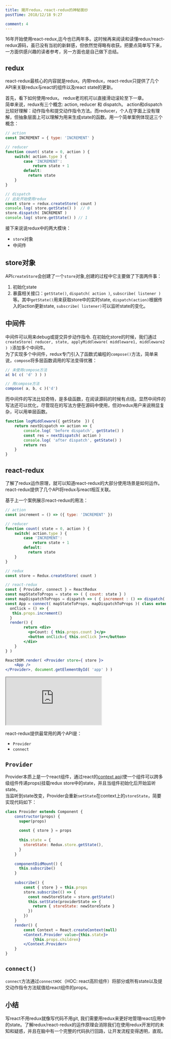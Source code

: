 ```yaml
---
title: 揭开redux，react-redux的神秘面纱
postTime: 2018/12/18 9:27

comment: 4
---
```


16年开始使用react-redux,迄今也已两年多。这时候再来阅读和读懂redux/react-redux源码，虽已没有当初的新鲜感，但依然觉得略有收获。把要点简单写下来，一方面供感兴趣的读者参考，另一方面也是自己做下总结。

## redux
react-redux最核心的内容就是redux。内带redux，react-redux只提供了几个API来关联redux与react的组件以及react state的更新。

首先，看下如何使用redux。 redux老司机可以直接滑动滚轮至下一章。  
简单来说，redux有三个概念: action, reducer 和 dispatch。 action和dispatch比较好理解：动作指令和提交动作指令方法。而reducer，个人在字面上没有理解，但抽象层面上可以理解为用来生成state的函数。用一个简单案例体现这三个概念：

```js
// action
const INCREMENT = { type: 'INCREMENT' }

// reducer
function count( state = 0, action ) {
    switch( action.type ) {
        case 'INCREMENT':
            return state + 1
        default: 
          return state
    }
}

// dispatch
// 此处开始使用redux
const store = redux.createStore( count )
console.log( store.getState() )  // 0
store.dispatch( INCREMENT )
console.log( store.getState() ) // 1
```

接下来说说redux中的两大模块：
* `store`对象
* 中间件


## store对象
API`createStore`会创建了一个`store`对象,创建的过程中它主要做了下面两件事：
1. 初始化state
2. 暴露相关接口：`getState()`, `dispatch( action )`, `subscribe( listener )`等。其中`getState()`用来获取store中的实时state, `dispatch(action)`根据传入的action更新state, `subscribe( listener)`可以监听state的变化。


## 中间件
中间件可以用来debug或提交异步动作指令. 在初始化store的时候，我们通过`createStore( reducer, state, applyMiddleware( middleware1, middleware2 ) )`添加多个中间件。  
为了实现多个中间件，redux专门引入了函数式编程的`compose()`方法，简单来说，`compose`将多层函数调用的写法变得优雅：
```js
// 未使用compose方法
a( b( c( 'd' ) ) )

// 用compose方法
compose( a, b, c )('d')
```
而中间件的写法比较奇特，是多级函数，在阅读源码的时候有点绕。显然中间件的写法还可以优化，尽管现在的写法方便在源码中使用，但对redux用户来说稍显复杂，可以用单层函数。
```js
function logMiddleware({ getState  }) {
    return nextDispatch => action => {
        console.log( 'before dispatch', getState() )
        const res = nextDispatch( action )
        console.log( 'after dispatch', getState() )
        return res
    }
}
```



## react-redux
了解了redux运作原理，就可以知道react-redux的大部分使用场景是如何运作。react-redux提供了几个API将redux与react相互关联。

基于上一个案例展示react-redux的用法：

```jsx
// action
const increment = () => ({ type: 'INCREMENT' })

// reducer
function count( state = 0, action ) {
    switch( action.type ) {
        case 'INCREMENT':
            return state + 1
        default: 
          return state
    }
}

// redux
const store = Redux.createStore( count )

// react-redux
const { Provider, connect } = ReactRedux
const mapStateToProps = state => ( { count: state } )
const mapDispatchToProps = dispatch => ( { increment : () => dispatch( increment() ) } )
const App = connect( mapStateToProps, mapDispatchToProps )( class extends React.Component {
  onClick = () => {
   this.props.increment()
  }  
  render() {
        return <div>
          <p>Count: { this.props.count }</p>
          <button onClick={ this.onClick }>+</button>
        </div>
    }
} )

ReactDOM.render( <Provider store={ store }>
    <App />
</Provider>, document.getElementById( 'app' ) )
```

<iframe src="https://terry-su.github.io/BlogCDN/iframes/js/react-redux/demo/index.html?mode=result"></iframe>



react-redux提供最常用的两个API是：
* `Provider`
* `connect`



## `Provider`
Provider本质上是一个react组件，通过react的[context api](https://reactjs.org/docs/legacy-context.html#how-to-use-context)(使一个组件可以跨多级组件传递props)挂载redux store中的state，并且当组件初始化后开始监听state。    
当监听到state改变，Provider会重新`setState`在context上的`storeState`，简要实现代码如下：
```jsx
class Provider extends Component {
    constructor(props) {
      super(props)
    
      const { store } = props
    
      this.state = {
        storeState: Redux.store.getState(),
      }
    }
    
    componentDidMount() {
      this.subscribe()
    }
    
    subscribe() {
        const { store } = this.props
        store.subscribe(() => {
          const newStoreState = store.getState()
          this.setState(providerState => {
            return { storeState: newStoreState }
          })
        })
    }
    render() {
        const Context = React.createContext(null)
        <Context.Provider value={this.state}>
            {this.props.children}
        </Context.Provider>
    }
}
```


## `connect()`
`connect`方法通过`connectHOC`（HOC: react高阶组件）将部分或所有state以及提交动作指令方法赋值给react组件的props。




## 小结
写react不用redux就像写代码不用git, 我们需要用redux来更好地管理react应用中的state。了解redux/react-redux的运作原理会消除我们在使用redux开发时的未知和疑惑，并且在脑中有一个完整的代码执行回路，让开发流程变得透明，直观。